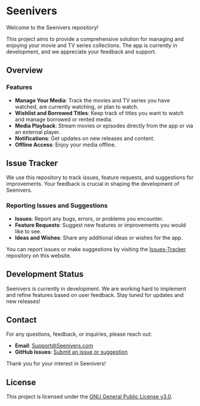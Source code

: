 # Seenivers

Welcome to the Seenivers repository!

This project aims to provide a comprehensive solution for managing and enjoying your movie and TV series collections. The app is currently in development, and we appreciate your feedback and support.

## Overview

### Features

- **Manage Your Media**: Track the movies and TV series you have watched, are currently watching, or plan to watch.
- **Wishlist and Borrowed Titles**: Keep track of titles you want to watch and manage borrowed or rented media.
- **Media Playback**: Stream movies or episodes directly from the app or via an external player.
- **Notifications**: Get updates on new releases and content.
- **Offline Access**: Enjoy your media offline.

## Issue Tracker

We use this repository to track issues, feature requests, and suggestions for improvements. Your feedback is crucial in shaping the development of Seenivers.

### Reporting Issues and Suggestions

- **Issues**: Report any bugs, errors, or problems you encounter.
- **Feature Requests**: Suggest new features or improvements you would like to see.
- **Ideas and Wishes**: Share any additional ideas or wishes for the app.

You can report issues or make suggestions by visiting the [Issues-Tracker](https://github.com/Seenivers/Issue-Tracker/issues) repository on this website.

## Development Status

Seenivers is currently in development. We are working hard to implement and refine features based on user feedback. Stay tuned for updates and new releases!

## Contact

For any questions, feedback, or inquiries, please reach out:

- **Email**: [Support@Seenivers.com](mailto:Support@Seenivers.com)
- **GitHub Issues**: [Submit an issue or suggestion](https://github.com/Seenivers/Issue-Tracker/issues)

Thank you for your interest in Seenivers!

## License

This project is licensed under the [GNU General Public License v3.0](https://github.com/BlackGame-net/.github/blob/main/LICENSE).